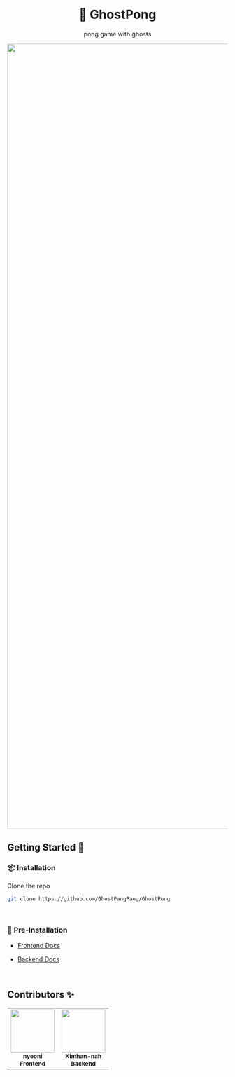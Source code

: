 


<!-- Improved compatibility of back to top link: See: https://github.com/othneildrew/Best-README-Template/pull/73 -->
<a name="readme-top"></a>
<!--
*** Thanks for checking out the Best-README-Template. If you have a suggestion
*** that would make this better, please fork the repo and create a pull request
*** or simply open an issue with the tag "enhancement".
*** Don't forget to give the project a star!
*** Thanks again! Now go create something AMAZING! :D
-->



<!-- PROJECT LOGO -->
<br />
<div align="center">
  <h1 align="center">👻 GhostPong</h3>
  <p align="center">
    pong game with ghosts
  </p>
  <a href="https://github.com/othneildrew/Best-README-Template">
    <img width="1792" alt="image" src="https://github.com/GhostPangPang/GhostPong/assets/51353146/7283de4c-5c10-4fa3-a846-235ff1c00fe1">
  </a>

 
  
</div>

<!-- GETTING STARTED -->
## Getting Started 🚩

### 📦 Installation
Clone the repo
   ```sh
   git clone https://github.com/GhostPangPang/GhostPong
   ```
</br>

### 🌱 Pre-Installation

- <a href="https://github.com/GhostPangPang/GhostPong/issues/174">Frontend Docs</a>

- <a href="https://github.com/GhostPangPang/GhostPong/issues/36">Backend Docs</a>

</br>

## Contributors ✨
<table>
  <tbody>
    <tr>
      <td align="center">
        <a href="https://github.com/nyeoni">
          <img src="https://avatars.githubusercontent.com/u/51353146?s=400&u=85ebd0837780667df7646367cebd51008a5683ac&v=4" width="100px;" alt=""/>
          <br /><sub><b>nyeoni</b></br></sub>
        </a>
        <sub><b>Frontend</b></sub>
       </td>
      <td align="center">
        <a href="https://github.com/Kimhan-nah">
          <img src="https://avatars.githubusercontent.com/u/33301153?v=4" width="100px;" alt=""/>
          <br /><sub><b>Kimhan-nah</b></sub>
        </a>
        <br />
        <sub><b>Backend</b></sub>
       </td>
     </tr>
  </tbody>
</table>
